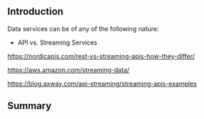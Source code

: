 ## Introduction

Data services can be of any of the following nature:
- API vs. Streaming Services

https://nordicapis.com/rest-vs-streaming-apis-how-they-differ/

https://aws.amazon.com/streaming-data/

https://blog.axway.com/api-streaming/streaming-apis-examples

## Summary




